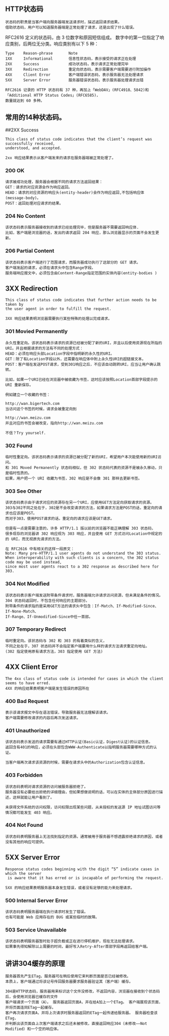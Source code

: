 ## HTTP状态码

```
状态码的职责是当客户端向服务器端发送请求时，描述返回请求结果。
借助状态码，用户可以知道服务器端是正常处理了请求，还是出现了什么错误。
```

RFC2616 定义的状态码，由 3 位数字和原因短信组成。
数字中的第一位指定了响应类别，后两位无分类。响应类别有以下 5 种：
```
Type	Reason-phrase	    Note
1XX	    Informational	    信息性状态码，表示接受的请求正在处理
2XX	    Success	            成功状态码，表示请求正常处理完毕
3XX	    Redirection	        重定向状态码，表示需要客户端需要进行附加操作
4XX	    Client Error	    客户端错误状态码，表示服务器无法处理请求
5XX	    Server Error	    服务器错误状态码，表示服务器处理请求出错

RFC2616 记录的 HTTP 状态码有 37 种，再加上「WebDAV」(RFC4918、5842)和「Additional HTTP Status Codes」(RFC6585)，
数量就达到 60 多种。
```

## 常用的14种状态码。


##2XX Success
```
This class of status code indicates that the client’s request was successfully received, 
understood, and accepted.

2xx 响应结果表示从客户端发来的请求在服务器端被正常处理了。
```

### 200 OK
```
请求被成功处理，服务器会根据不同的请求方法返回结果：
GET：请求的对应资源会作为响应返回。
HEAD：请求的对应资源的响应头(entity-header)会作为响应返回,不包括响应体(message-body)。
POST：返回处理对应请求的结果。
```

### 204 No Content
```
该状态码表示服务器接收到的请求已经处理完毕，但是服务器不需要返回响应体.
比如，客户端是浏览器的话，发出的请求返回 204 响应，那么浏览器显示的页面不会发生更新。
```

### 206 Partial Content
```
该状态码表示客户端进行了范围请求，而服务器成功执行了这部分的 GET 请求。
客户端发起的请求，必须在请求头中包含Range字段。
服务端响应报文中，必须包含由Content-Range指定范围的实体内容(entity-bodies )
```

## 3XX Redirection
```
This class of status code indicates that further action needs to be taken by 
the user agent in order to fulfill the request.

3XX 响应结果表明浏览器需要执行某些特殊的处理以完成请求。
```

### 301 Movied Permanently
```
永久性重定向。该状态码表示请求的资源已经被分配了新的URI，并且以后使用资源现在所指的URI。并且根据请求的方法有不同的处理方式：
HEAD：必须在响应头部Location字段中指明新的永久性的URI。
GET：除了有Location字段以外，还需要在响应体中附上永久性URI的超链接文本。
POST：客户端在发送POST请求，受到301响应之后，不应该自动跳转URI，应当让用户确认跳转。

比如，如果一个URI已经在浏览器中被收藏为书签，这时应该按照Location首部字段提示的 URI 重新保存。

例如建立一个收藏的书签：

http://wan.bigertech.com
当访问这个书签的时候，请求会被重定向到

http://wan.meizu.com
并且对应的书签会被改变，指向http://wan.meizu.com

不信？Try yourself.
```

### 302 Found
```
临时性重定向。该状态码表示请求的资源已被分配了新的URI，希望用户本次能使用新的URI访问。
和 301 Moved Permanently 状态码相似，但 302 状态码代表的资源不是被永久移动，只是临时性质的。
如果，用户把一个 URI 收藏为书签，302 响应是不会像 301 那样去更新书签。
```

### 303 See Other
```
该状态码表示由于请求对应的资源存在另一个URI，应使用GET方法定向获取请求的资源。
303与302不同之处在于，302是不会改变请求的方法，如果请求方法是POST的话，重定向的请求也应该是POST。
而对于303，使用POST请求的话，重定向的请求应该是GET请求。

但是有一点是需要注意的，许多 HTTP/1.1 版以前的浏览器不能正确理解 303 状态码，
很多现存的浏览器讲 302 响应视为 303 响应，并且使用 GET 方式访问Location中规定的的 URI，而无视原先请求的方法。

在 RFC2616 中有相关的这样一段原文：
Note: Many pre-HTTP/1.1 user agents do not understand the 303 status. 
When interoperability with such clients is a concern, the 302 status code may be used instead, 
since most user agents react to a 302 response as described here for 303.
```

### 304 Not Modified
```
该状态码表示客户端发送附带条件请求时，服务器端允许请求访问资源，但未满足条件的情况。
304 状态码返回时，不包含任何响应的主题部分。
附带条件的请求指的是采用GET方法的请求头中包含：If-Match、If-Modified-Since、If-None-Match、
If-Range、If-Unmodified-Since中任一首部。
```

### 307 Temporary Redirect
```
临时重定向。该状态码与 302 和 303 的有着类似的含义，
不同之处在于，307 状态码并不会指定客户端要用什么样的请求方法请求重定向地址。
(302 指定使用原有请求方法，303 指定使用 GET 方法)
```

## 4XX Client Error
```
The 4xx class of status code is intended for cases in which the client seems to have erred.
4XX 的响应结果表明客户端是发生错误的原因所在
```

### 400 Bad Request
```
表示该请求报文中存在语法错误，导致服务器无法理解该请求。
客户端需要修改请求的内容后再次发送请求。
```

### 401 Unauthorized
```
该状态码表示发送的请求需要有通过HTTP认证(Basic认证，Digest认证)的认证信息。
返回含有401的响应，必须在头部包含WWW-Authenticate以指明服务器需要哪种方式的认证。

当客户端再次请求该资源的时候，需要在请求头中的Authorization包含认证信息。
```

### 403 Forbidden
```
该状态码表明对请求资源的访问被服务器拒绝了。
服务器没有必要给出拒绝的详细理由，但如果想做说明的话，可以在实体的主体部分原因进行描述，这样就能让用户看到了。

未获得文件系统的访问权限，访问权限出现某些问题，从未授权的发送源 IP 地址试图访问等情况都可能发生 403 响应。
```

### 404 Not Found
```
该状态码表明服务器上无法找到指定的资源。通常被用于服务器不想透露拒绝请求的原因，或者没有其他的响应可提供。
```

## 5XX Server Error
```
Response status codes beginning with the digit “5” indicate cases in which the server
 is aware that it has erred or is incapable of performing the request.

5XX 的响应结果表明服务器本身发生错误，或者没有足够的能力来处理请求。
```

### 500 Internal Server Error
```
该状态码表明服务器端在执行请求时发生了错误。
也有可能是 Web 应用存在的 BUG 或某些临时的故障。
```

### 503 Service Unavailable
```
该状态码表明服务器暂时处于超负载或正在进行停机维护，现在无法处理请求。
如果事先得知解除以上需要的时间，最好写入Retry-After首部字段再返回给客户端。
```


## 讲讲304缓存的原理
```
服务器首先产生ETag，服务器可在稍后使用它来判断页面是否已经被修改。
本质上，客户端通过将该记号传回服务器要求服务器验证其（客户端）缓存。

304是HTTP状态码，服务器用来标识这个文件没修改，不返回内容，浏览器在接收到个状态码后，会使用浏览器已缓存的文件
客户端请求一个页面（A）。 服务器返回页面A，并在给A加上一个ETag。 客户端展现该页面，并将页面连同ETag一起缓存。 
客户再次请求页面A，并将上次请求时服务器返回的ETag一起传递给服务器。 服务器检查该ETag，
并判断出该页面自上次客户端请求之后还未被修改，直接返回响应304（未修改——Not Modified）和一个空的响应体。
```